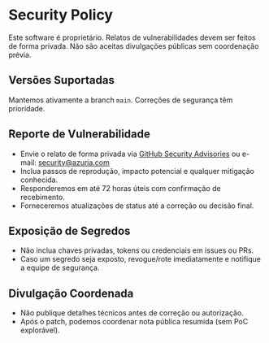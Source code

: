 # Security Policy

Este software é proprietário. Relatos de vulnerabilidades devem ser feitos de forma privada. Não são aceitas divulgações públicas sem coordenação prévia.

## Versões Suportadas

Mantemos ativamente a branch `main`. Correções de segurança têm prioridade.

## Reporte de Vulnerabilidade

- Envie o relato de forma privada via [GitHub Security Advisories](https://docs.github.com/code-security/security-advisories) ou e-mail: [security@azuria.com](mailto:security@azuria.com)
- Inclua passos de reprodução, impacto potencial e qualquer mitigação conhecida.
- Responderemos em até 72 horas úteis com confirmação de recebimento.
- Forneceremos atualizações de status até a correção ou decisão final.

## Exposição de Segredos

- Não inclua chaves privadas, tokens ou credenciais em issues ou PRs.
- Caso um segredo seja exposto, revogue/rote imediatamente e notifique a equipe de segurança.

## Divulgação Coordenada

- Não publique detalhes técnicos antes de correção ou autorização.
- Após o patch, podemos coordenar nota pública resumida (sem PoC explorável).
